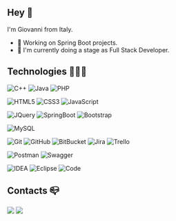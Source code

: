 ## Hey 👋

I'm Giovanni from Italy.
- 🔭 Working on Spring Boot projects.
- 🌱 I'm currently doing a stage as Full Stack Developer.

## Technologies 👨🏻‍💻

![C++](https://img.shields.io/badge/C%2B%2B-00599C?style=flat-square&logo=c%2B%2B&logoColor=white)
![Java](https://img.shields.io/badge/Java-ED8B00?style=flat-square&logo=openjdk&logoColor=white)
![PHP](https://img.shields.io/badge/PHP-777BB4?style=flat-square&logo=php&logoColor=white)

![HTML5](https://img.shields.io/badge/HTML5-E34F26?style=flat-square&logo=html5&logoColor=white)
![CSS3](https://img.shields.io/badge/CSS3-1572B6?style=flat-square&logo=css3&logoColor=white)
![JavaScript](https://img.shields.io/badge/JavaScript-F7DF1E?style=flat-square&logo=JavaScript&logoColor=white)

![JQuery](https://img.shields.io/badge/JQuery-0769AD?style=flat-square&logo=jquery&logoColor=white)
![SpringBoot](https://img.shields.io/badge/SpringBoot-6DB33F?style=flat-square&logo=Spring&logoColor=white)
![Bootstrap](https://img.shields.io/badge/Bootstrap-563D7C?style=flat-square&logo=bootstrap&logoColor=white)

![MySQL](https://img.shields.io/badge/MySQL-005C84?style=flat-square&logo=mysql&logoColor=white)

![Git](https://img.shields.io/badge/Git-E44C30?style=flat-square&logo=git&logoColor=white)
![GitHub](https://img.shields.io/badge/GitHub-100000?style=flat-square&logo=github&logoColor=white)
![BitBucket](https://img.shields.io/badge/Bitbucket-0747a6?style=flat-square&logo=bitbucket&logoColor=white)
![Jira](https://img.shields.io/badge/Jira-0052CC?style=flat-square&logo=Jira&logoColor=white)
![Trello](https://img.shields.io/badge/Trello-%23026AA7.svg?style=flat-square&logo=Trello&logoColor=white)

![Postman](https://img.shields.io/badge/Postman-FF6C37?style=flat-square&logo=postman&logoColor=white)
![Swagger](https://img.shields.io/badge/-Swagger-%23Clojure?style=flat-square&logo=swagger&logoColor=white)

![IDEA](https://img.shields.io/badge/IntelliJ_IDEA-000000.svg?style=flat-square&logo=intellij-idea&logoColor=white)
![Eclipse](https://img.shields.io/badge/Eclipse-2C2255?style=flat-square&logo=eclipse&logoColor=white)
![Code](https://img.shields.io/badge/Visual_Studio_Code-0078D4?style=flat-square&logo=visual%20studio%20code&logoColor=white)

## Contacts 📪

[![](https://img.shields.io/badge/Email-61DAFB?logo=icloud&logoColor=white&style=flat-square)](mailto:giovannifrate2@icloud.com)
[![](https://img.shields.io/badge/LinkedIn-%230077B5.svg?style=flat-square&logo=linkedin&logoColor=white)](https://www.linkedin.com/in/gfrate)
